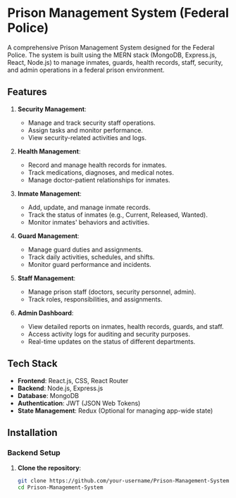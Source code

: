 # Prison Management System (Federal Police)

A comprehensive Prison Management System designed for the Federal Police. The system is built using the MERN stack (MongoDB, Express.js, React, Node.js) to manage inmates, guards, health records, staff, security, and admin operations in a federal prison environment.

## Features

1. **Security Management**:
   - Manage and track security staff operations.
   - Assign tasks and monitor performance.
   - View security-related activities and logs.

2. **Health Management**:
   - Record and manage health records for inmates.
   - Track medications, diagnoses, and medical notes.
   - Manage doctor-patient relationships for inmates.

3. **Inmate Management**:
   - Add, update, and manage inmate records.
   - Track the status of inmates (e.g., Current, Released, Wanted).
   - Monitor inmates' behaviors and activities.

4. **Guard Management**:
   - Manage guard duties and assignments.
   - Track daily activities, schedules, and shifts.
   - Monitor guard performance and incidents.

5. **Staff Management**:
   - Manage prison staff (doctors, security personnel, admin).
   - Track roles, responsibilities, and assignments.

6. **Admin Dashboard**:
   - View detailed reports on inmates, health records, guards, and staff.
   - Access activity logs for auditing and security purposes.
   - Real-time updates on the status of different departments.

## Tech Stack

- **Frontend**: React.js, CSS, React Router
- **Backend**: Node.js, Express.js
- **Database**: MongoDB
- **Authentication**: JWT (JSON Web Tokens)
- **State Management**: Redux (Optional for managing app-wide state)

## Installation

### Backend Setup

1. **Clone the repository**:

   ```bash
   git clone https://github.com/your-username/Prison-Management-System.git
   cd Prison-Management-System
